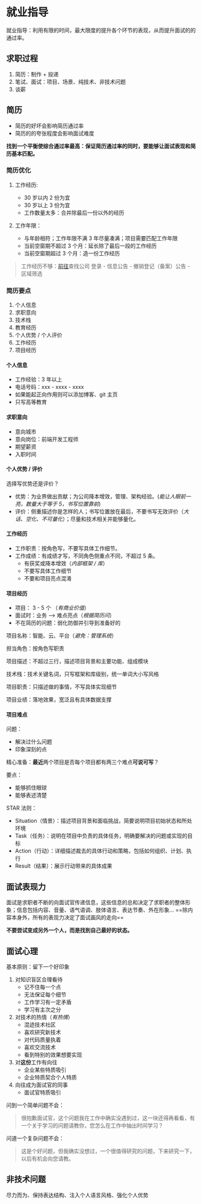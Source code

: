 # 就业指导

就业指导：利用有限的时间，最大限度的提升各个环节的表现，从而提升面试的的通过率。

## 求职过程

1. 简历：制作 + 投递
2. 笔试、面试：项目、场景、纯技术、非技术问题
3. 谈薪

## 简历

- 简历的好坏会影响简历通过率
- 简历的的夸张程度会影响面试难度

**找到一个平衡使综合通过率最高：保证简历通过率的同时，要能够让面试表现和简历基本匹配。**

### 简历优化

1. 工作经历:

   - 30 岁以内 2 份为宜
   - 30 岁以上 3 份为宜
   - 工作数量太多：合并除最后一份以外的经历

2. 工作年限：

   - 与年龄相符；工作年限不满 3 年尽量凑满；项目需要匹配工作年限
   - 当前空窗期不超过 3 个月：延长除了最后一段的工作经历
   - 当前空窗期超过 3 个月：造一份工作经历

> 工作经历不够：[前往](https://shiming.gsxt.gov.cn/corp-query-homepage.html)查找公司
> 登录 - 信息公告 - 撤销登记（备案）公告 - 区域筛选

### 简历要点

1. 个人信息
2. 求职意向
3. 技术栈
4. 教育经历
5. 个人优势 / 个人评价
6. 工作经历
7. 项目经历

#### 个人信息

- 工作经验：3 年以上
- 电话号码：xxx - xxxx - xxxx
- 如果能起正向作用则可以添加博客、git 主页
- 只写高等教育

#### 求职意向

- 意向城市
- 意向岗位：前端开发工程师
- 期望薪资
- 入职时间

#### 个人优势 / 评价

选择写优势还是评价？

- 优势：为业界做出贡献；为公司降本增效，管理、架构经验。(_能让人眼前一亮，数量大于等于 5，书写位置靠前_)
- 评价：侧重描述你是怎样的人；书写位置放在最后，不要书写无效评价（_大话、空化、不可量化_）；尽量和技术相关并能够量化。

#### 工作经历

- 工作职责：按角色写，不要写具体工作细节。
- 工作成绩：有成绩才写，不同角色侧重点不同，不超过 5 条。
  - 有获奖或降本增效（_内部框架 / 库_）
  - 不要写具体工作细节
  - 不要和项目亮点混淆

#### 项目经历

- 项目： 3 - 5 个 （_有商业价值_）
- 面试时：业务 --> 难点亮点（_根据简历问_）
- 不在简历的问题：弱化防御并引导到准备好的

项目名称：智能、云、平台（_避免：管理系统_）

担当角色：按角色写职责

项目描述：不超过三行，描述项目背景和主要功能、组成模块

技术栈：技术关键名词，只写框架和库级别，统一单词大小写风格

项目职责：只描述做的事情，不写具体实现细节

项目业绩：落地效果，宽泛且有具体数据支撑

#### 项目难点

问题：

- 解决过什么问题
- 印象深刻的点

精心准备：**最近**两个项目是否每个项目都有两三个难点**可说可写**？

要点：

- 能够抓住眼球
- 能够表述清楚

STAR 法则：

- Situation（情景）：描述项目背景和面临挑战，简要说明项目初始状态和所处环境
- Task（任务）：说明在项目中负责的具体任务，明确要解决的问题或实现的目标
- Action（行动）：详细描述裁去的具体行动和策略，包括如何组织、计划、执行
- Result（结果）：展示行动带来的具体成果

## 面试表现力

面试是求职者不断的向面试官传递信息，这些信息的总和决定了求职者的整体形象；信息包括内容、音量、语气语调、肢体语言、表达节奏、外在形象...
==除内容本身外，所有的表现力决定了面试画风的走向==

**不要尝试变成另外一个人，而是找到自己最好的状态。**

## 面试心理

基本原则：留下一个好印象

1. 对知识盲区合理看待
   - 记不住每一个点
   - 无法保证每个细节
   - 工作学习有一定矛盾
   - 学习有主次之分
2. 对技术的热情（_有热情_）
   - 混迹技术社区
   - 喜欢研究新技术
   - 对代码质量执着
   - 喜欢交流技术
   - 看到特别的效果想要实现
3. 对**这份**工作有向往
   - 企业某些特质吸引
   - 企业特质契合个人特质
4. 向往成为面试官的同事
   - 面试官特质吸引

问到一个简单问题不会：

> 很抱歉面试官，这个问题我在工作中确实没遇到过，这一块还得再看看，有一个关于学习的问题请教你，您怎么在工作中抽出时间学习？

问道一个复杂问题不会：

> 这是个好问题，但我确实没想过，一个很值得研究的问题，下来研究一下，以后有机会向您请教。

## 非技术问题

尽力而为、保持表达结构、注入个人语言风格、强化个人优势

